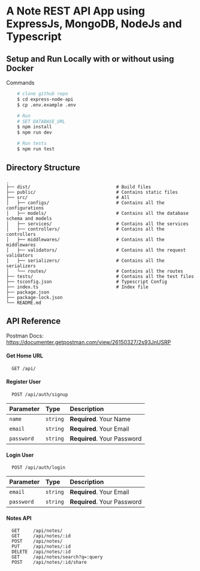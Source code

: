 # A Note REST API App using ExpressJs, MongoDB, NodeJs and Typescript


## Setup and Run Locally with or without using Docker

Commands

```bash
    # clone github repo
    $ cd express-node-api
    $ cp .env.example .env

    # Run 
    # SET DATABASE_URL
    $ npm install
    $ npm run dev

    # Run tests
    $ npm run test
```

## Directory Structure

```
.
├── dist/                                # Build files
├── public/                              # Contains static files
├── src/                                 # All
│   ├── configs/                         # Contains all the configurations
│   ├── models/                          # Contains all the database schema and models
│   ├── services/                        # Contains all the services
│   ├── controllers/                     # Contains all the controllers
│   ├── middlewares/                     # Contains all the middlewares
│   ├── validators/                      # Contains all the request validators
│   ├── serializers/                     # Contains all the serializers
│   └── routes/                          # Contains all the routes
├── tests/                               # Contains all the test files
├── tsconfig.json                        # Typescript Config
├── index.ts                             # Index file
├── package.json
├── package-lock.json
└── README.md
```

## API Reference

Postman Docs: https://documenter.getpostman.com/view/26150327/2s93JnUSRP

#### Get Home URL

```
  GET /api/
```

#### Register User

```
  POST /api/auth/signup
```

| Parameter  | Type     | Description                 |
| :--------- | :------- | :-------------------------- |
| `name`     | `string` | **Required**. Your Name     |
| `email`    | `string` | **Required**. Your Email    |
| `password` | `string` | **Required**. Your Password |

#### Login User

```
  POST /api/auth/login
```

| Parameter  | Type     | Description                 |
| :--------- | :------- | :-------------------------- |
| `email`    | `string` | **Required**. Your Email    |
| `password` | `string` | **Required**. Your Password |

#### Notes API

```
  GET     /api/notes/
  GET     /api/notes/:id
  POST    /api/notes/
  PUT     /api/notes/:id
  DELETE  /api/notes/:id
  GET     /api/notes/search?q=:query
  POST    /api/notes/:id/share
```
## 